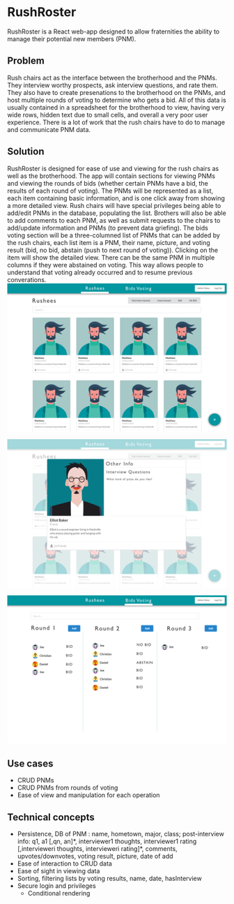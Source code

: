 # RushRoster

RushRoster is a React web-app designed to allow fraternities the ability to manage their potential new members (PNM). 

## Problem
Rush chairs act as the interface between the brotherhood and the PNMs. They interview worthy prospects, ask interview questions, and rate them. They also have to create presenations to the brotherhood on the PNMs, and host multiple rounds of voting to determine who gets a bid. All of this data is usually contained in a spreadsheet for the brotherhood to view, having very wide rows, hidden text due to small cells, and overall a very poor user experience. There is a lot of work that the rush chairs have to do to manage and communicate PNM data.

## Solution

RushRoster is designed for ease of use and viewing for the rush chairs as well as the brotherhood. The app will contain sections for viewing PNMs and viewing the rounds of bids (whether certain PNMs have a bid, the results of each round of voting). The PNMs will be represented as a list, each item containing basic information, and is one click away from showing a more detailed view. Rush chairs will have special privileges being able to add/edit PNMs in the database, populating the list. Brothers will also be able to add comments to each PNM, as well as submit requests to the chairs to add/update information and PNMs (to prevent data griefing). The bids voting section will be a three-columned list of PNMs that can be added by the rush chairs, each list item is a PNM, their name, picture, and voting result (bid, no bid, abstain (push to next round of voting)). Clicking on the item will show the detailed view. There can be the same PNM in multiple columns if they were abstained on voting. This way allows people to understand that voting already occurred and to resume previous converations. 
![picture](Rushees.jpg)

![picture](Rushees-detail.jpg)

![picture](voting.jpg)

## Use cases

 - CRUD PNMs
 - CRUD PNMs from rounds of voting
 - Ease of view and manipulation for each operation

## Technical concepts

 - Persistence, DB of PNM : name, hometown, major, class; post-interview info: q1, a1 \[,qn, an]\*, interviewer1 thoughts, interviewer1 rating \[,intervieweri thoughts, intervieweri rating]\*, comments, upvotes/downvotes, voting result, picture, date of add
 - Ease of interaction to CRUD data
 - Ease of sight in viewing data
 - Sorting, filtering lists by voting results, name, date, hasInterview
 - Secure login and privileges 
    - Conditional rendering
